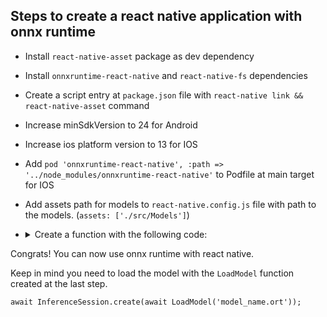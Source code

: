 ## Steps to create a react native application with onnx runtime

- Install `react-native-asset` package as dev dependency
- Install `onnxruntime-react-native` and `react-native-fs` dependencies
- Create a script entry at `package.json` file with `react-native link && react-native-asset` command
- Increase minSdkVersion to 24 for Android
- Increase ios platform version to 13 for IOS
- Add `pod 'onnxruntime-react-native', :path => '../node_modules/onnxruntime-react-native'` to Podfile at main target for IOS
- Add assets path for models to `react-native.config.js` file with path to the models. (`assets: ['./src/Models']`)
- <details>
    <summary>Create a function with the following code:</summary>
    
    ```ts
    import {Platform} from 'react-native';
    import RNFS from 'react-native-fs';

    export const LoadModel = async (modelName: string): Promise<string> => {
      if (Platform.OS === "android") {
        const outputPath = `${RNFS.CachesDirectoryPath}/${modelName}`;

        await RNFS.writeFile(
          outputPath,
          await RNFS.readFileAssets(`custom/${modelName}`, 'base64'),
          'base64',
        );

        return `file:${outputPath}`;
      } else {
        return `${RNFS.MainBundlePath}/${modelName}`;
      }
    };
    ```

  </details>

Congrats! You can now use onnx runtime with react native.

Keep in mind you need to load the model with the `LoadModel` function created at the last step.

`await InferenceSession.create(await LoadModel('model_name.ort'));`
